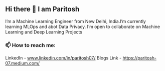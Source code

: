 ## Hi there 👋 I am Paritosh

 I’m a Machine Learning Engineer from New Delhi, India.I’m currently learning MLOps and abot Data Privacy. I’m open to collaborate on Machine Learning and Deep Learning Projects
 
### 📫 How to reach me: 
LinkedIn - www.linkedin.com/in/paritosh07/ 
Blogs Link -  https://paritosh-07.medium.com/
<!--
**paritoshMahto07/paritoshMahto07** is a ✨ _special_ ✨ repository because its `README.md` (this file) appears on your GitHub profile.

Here are some ideas to get you started:

-->
